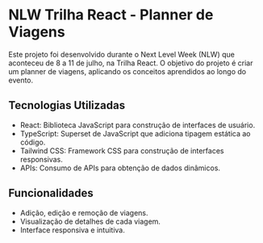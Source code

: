 # NLW Trilha React - Planner de Viagens

Este projeto foi desenvolvido durante o Next Level Week (NLW) que aconteceu de 8 a 11 de julho, na Trilha React. O objetivo do projeto é criar um planner de viagens, aplicando os conceitos aprendidos ao longo do evento.

## Tecnologias Utilizadas

- React: Biblioteca JavaScript para construção de interfaces de usuário.
- TypeScript: Superset de JavaScript que adiciona tipagem estática ao código.
- Tailwind CSS: Framework CSS para construção de interfaces responsivas.
- APIs: Consumo de APIs para obtenção de dados dinâmicos.


## Funcionalidades

- Adição, edição e remoção de viagens.
- Visualização de detalhes de cada viagem.
- Interface responsiva e intuitiva.

